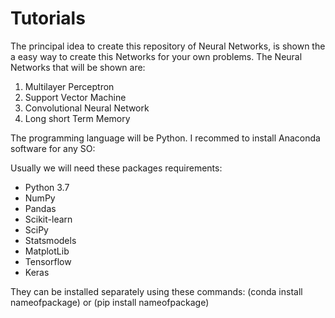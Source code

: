 # Tutorials
The principal idea to create this repository of Neural Networks, is shown the a easy way to create this Networks for your own problems.
The Neural Networks that will be shown are:
1. Multilayer Perceptron
2. Support Vector Machine
3. Convolutional Neural Network
4. Long short Term Memory

The programming language will be Python. I recommed to install Anaconda software for any SO:

Usually we will need these packages requirements:

- Python 3.7
- NumPy 
- Pandas 
- Scikit-learn
- SciPy
- Statsmodels
- MatplotLib 
- Tensorflow
- Keras

They can be installed separately using these commands:
(conda install nameofpackage) or (pip install nameofpackage)
